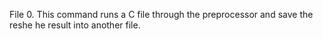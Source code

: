 File 0. This command runs a C file through the preprocessor and save the reshe he result into another file.
